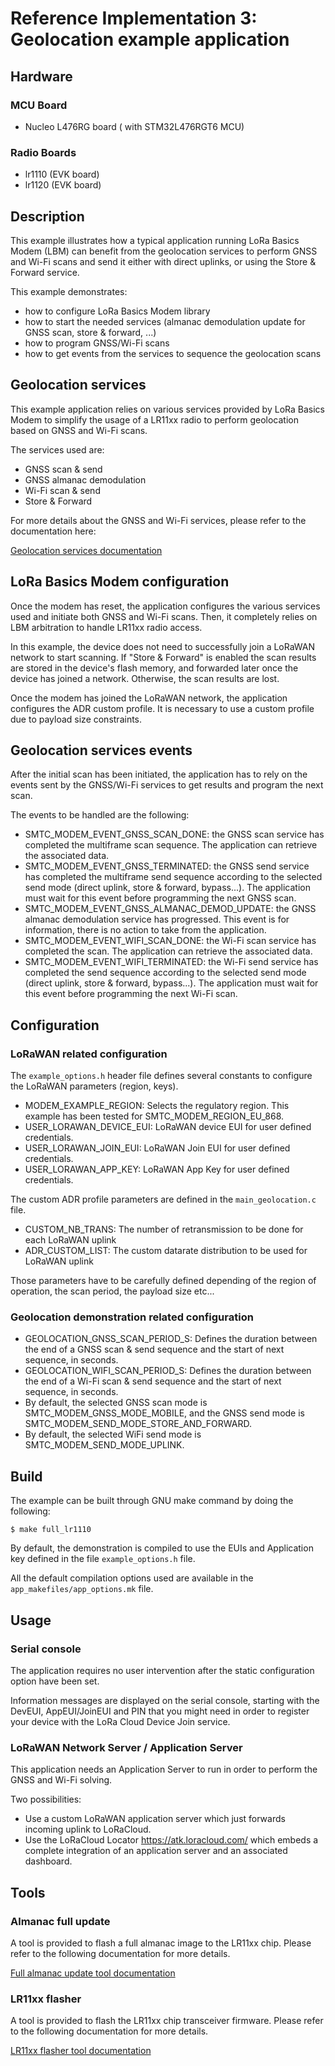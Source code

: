 # Reference Implementation 3: Geolocation example application

## Hardware
### MCU Board
- Nucleo L476RG board ( with STM32L476RGT6 MCU)

### Radio Boards
- lr1110 (EVK board)
- lr1120 (EVK board)

## Description

This example illustrates how a typical application running LoRa Basics Modem (LBM) can benefit from the geolocation services to perform GNSS and Wi-Fi scans and send it either with direct uplinks, or using the Store & Forward service.

This example demonstrates:
- how to configure LoRa Basics Modem library
- how to start the needed services (almanac demodulation update for GNSS scan, store & forward, ...)
- how to program GNSS/Wi-Fi scans
- how to get events from the services to sequence the geolocation scans

## Geolocation services

This example application relies on various services provided by LoRa Basics Modem to simplify the usage of a LR11xx radio to perform geolocation based on GNSS and Wi-Fi scans.

The services used are:
* GNSS scan & send
* GNSS almanac demodulation
* Wi-Fi scan & send
* Store & Forward

For more details about the GNSS and Wi-Fi services, please refer to the documentation here:

[Geolocation services documentation](<../../lbm_lib/smtc_modem_core/geolocation_services/README.md>)

## LoRa Basics Modem configuration

Once the modem has reset, the application configures the various services used and initiate both GNSS and Wi-Fi scans. Then, it completely relies on LBM arbitration to handle LR11xx radio access.

In this example, the device does not need to successfully join a LoRaWAN network to start scanning.
If "Store & Forward" is enabled the scan results are stored in the device's flash memory, and forwarded later once the device has joined a network. Otherwise, the scan results are lost.

Once the modem has joined the LoRaWAN network, the application configures the ADR custom profile.
It is necessary to use a custom profile due to payload size constraints.

## Geolocation services events

After the initial scan has been initiated, the application has to rely on the events sent by the GNSS/Wi-Fi services to get results and program the next scan.

The events to be handled are the following:
* SMTC_MODEM_EVENT_GNSS_SCAN_DONE: the GNSS scan service has completed the multiframe scan sequence. The application can retrieve the associated data.
* SMTC_MODEM_EVENT_GNSS_TERMINATED: the GNSS send service has completed the multiframe send sequence according to the selected send mode (direct uplink, store & forward, bypass...). The application must wait for this event before programming the next GNSS scan.
* SMTC_MODEM_EVENT_GNSS_ALMANAC_DEMOD_UPDATE: the GNSS almanac demodulation service has progressed. This event is for information, there is no action to take from the application.
* SMTC_MODEM_EVENT_WIFI_SCAN_DONE: the Wi-Fi scan service has completed the scan. The application can retrieve the associated data.
* SMTC_MODEM_EVENT_WIFI_TERMINATED: the Wi-Fi send service has completed the send sequence according to the selected send mode (direct uplink, store & forward, bypass...). The application must wait for this event before programming the next Wi-Fi scan.

## Configuration

### LoRaWAN related configuration

The `example_options.h` header file defines several constants to configure the LoRaWAN parameters (region, keys).

* MODEM_EXAMPLE_REGION: Selects the regulatory region. This example has been tested for SMTC_MODEM_REGION_EU_868.
* USER_LORAWAN_DEVICE_EUI: LoRaWAN device EUI for user defined credentials.
* USER_LORAWAN_JOIN_EUI: LoRaWAN Join EUI for user defined credentials.
* USER_LORAWAN_APP_KEY: LoRaWAN App Key for user defined credentials.

The custom ADR profile parameters are defined in the `main_geolocation.c` file.

* CUSTOM_NB_TRANS: The number of retransmission to be done for each LoRaWAN uplink
* ADR_CUSTOM_LIST: The custom datarate distribution to be used for LoRaWAN uplink

Those parameters have to be carefully defined depending of the region of operation, the scan period, the payload size etc...

### Geolocation demonstration related configuration

* GEOLOCATION_GNSS_SCAN_PERIOD_S: Defines the duration between the end of a GNSS scan & send sequence and the start of next sequence, in seconds.
* GEOLOCATION_WIFI_SCAN_PERIOD_S: Defines the duration between the end of a Wi-Fi scan & send sequence and the start of next sequence, in seconds.
* By default, the selected GNSS scan mode is SMTC_MODEM_GNSS_MODE_MOBILE, and the GNSS send mode is SMTC_MODEM_SEND_MODE_STORE_AND_FORWARD.
* By default, the selected WiFi send mode is SMTC_MODEM_SEND_MODE_UPLINK.

## Build

The example can be built through GNU make command by doing the following:

```shell
$ make full_lr1110
```

By default, the demonstration is compiled to use the EUIs and Application key defined in the file `example_options.h` file.

All the default compilation options used are available in the `app_makefiles/app_options.mk` file.

## Usage

### Serial console

The application requires no user intervention after the static configuration
option have been set.

Information messages are displayed on the serial console, starting with the
DevEUI, AppEUI/JoinEUI and PIN that you might need in order to register your
device with the LoRa Cloud Device Join service.

### LoRaWAN Network Server / Application Server

This application needs an Application Server to run in order to perform the GNSS and Wi-Fi solving.

Two possibilities:
* Use a custom LoRaWAN application server which just forwards incoming uplink to LoRaCloud.
* Use the LoRaCloud Locator https://atk.loracloud.com/ which embeds a complete integration of an application server and an associated dashboard.

## Tools

### Almanac full update

A tool is provided to flash a full almanac image to the LR11xx chip. Please refer to the following documentation for more details.

[Full almanac update tool documentation](<./main_full_almanac_update/README.md>)

### LR11xx flasher

A tool is provided to flash the LR11xx chip transceiver firmware. Please refer to the following documentation for more details.

[LR11xx flasher tool documentation](<./main_lr11xx_flasher/README.md>)